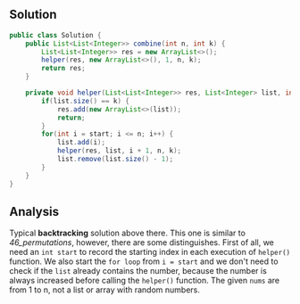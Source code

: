 ## Solution 
```java
public class Solution {
    public List<List<Integer>> combine(int n, int k) {
        List<List<Integer>> res = new ArrayList<>();
        helper(res, new ArrayList<>(), 1, n, k);
        return res;
    }

    private void helper(List<List<Integer>> res, List<Integer> list, int start, int n, int k) {
        if(list.size() == k) {
            res.add(new ArrayList<>(list));
            return;
        }
        for(int i = start; i <= n; i++) {
            list.add(i);
            helper(res, list, i + 1, n, k);
            list.remove(list.size() - 1);
        }
    }
}
```

## Analysis 
Typical **backtracking** solution above there. This one is similar to *46_permutations*, however, there are some distinguishes. First of all, we need an `int start` to record the starting index in each execution of `helper()` function. We also start the `for loop` from `i = start` and we don't need to check if the `list` already contains the number, because the number is always increased before calling the `helper()` function. The given `nums` are from 1 to n, not a list or array with random numbers.  